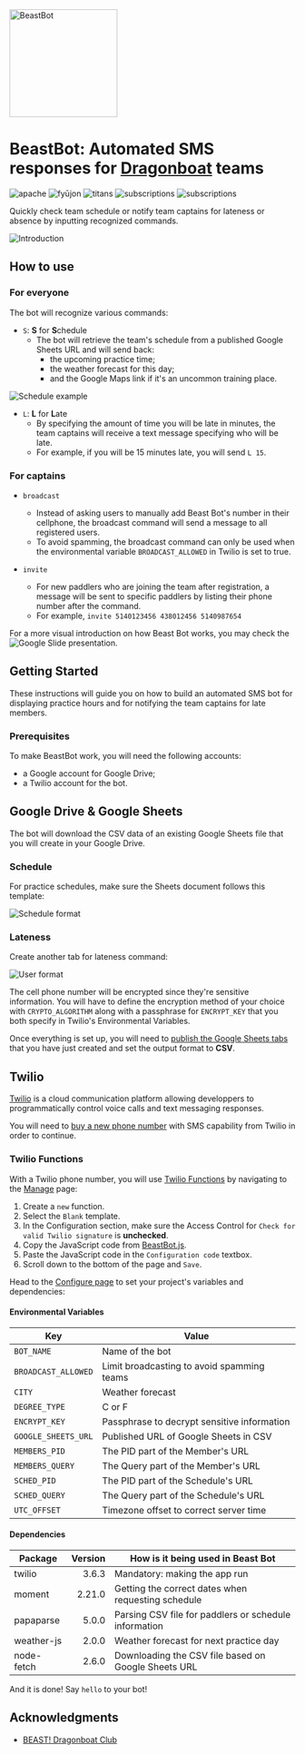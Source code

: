 <a href="http://beastdbc.com">
  <img src="https://beastdbc.com/static/media/beast-logo.ae06a6b9.png" alt="BeastBot" width="190" />
</a>

# BeastBot: Automated SMS responses for [Dragonboat](https://en.wikipedia.org/wiki/Dragon_boat) teams

<img alt="apache" src="https://img.shields.io/github/license/laosteven/beastbot.svg"> <img alt="fyūjon" src="https://img.shields.io/badge/team-fyūjon-ff0000.svg"> <img alt="titans" src="https://img.shields.io/badge/team-titans-ff0000.svg"> <img alt="subscriptions" src="https://img.shields.io/badge/captains-7-blue.svg"> <img alt="subscriptions" src="https://img.shields.io/badge/paddlers-57-blue.svg"> 

Quickly check team schedule or notify team captains for lateness or absence by inputting recognized commands.

![Introduction](https://i.imgur.com/CXM1G3q.jpg)

## How to use
### For everyone
The bot will recognize various commands:
* `S`: **S** for **S**chedule
    * The bot will retrieve the team's schedule from a published Google Sheets URL and will send back:
        * the upcoming practice time;
        * the weather forecast for this day; 
        * and the Google Maps link if it's an uncommon training place.
        
![Schedule example](https://i.imgur.com/VIPmlbq.jpg)

* `L`: **L** for **L**ate
    * By specifying the amount of time you will be late in minutes, the team captains will receive a text message specifying who will be late. 
    * For example, if you will be 15 minutes late, you will send `L 15`.

### For captains
* `broadcast`
    * Instead of asking users to manually add Beast Bot's number in their cellphone, the broadcast command will send a message to all registered users.
    * To avoid spamming, the broadcast command can only be used when the environmental variable `BROADCAST_ALLOWED` in Twilio is set to true.

* `invite`
    * For new paddlers who are joining the team after registration, a message will be sent to specific paddlers by listing their phone number after the command.
    * For example, `invite 5140123456 438012456 5140987654`

For a more visual introduction on how Beast Bot works, you may check the ![Google Slide presentation](https://drive.google.com/open?id=1DPpWjtM26jzIHOoUT87-_JgiyUxbZ6fb).

## Getting Started
These instructions will guide you on how to build an automated SMS bot for displaying practice hours and for notifying the team captains for late members. 

### Prerequisites
To make BeastBot work, you will need the following accounts:
* a Google account for Google Drive;
* a Twilio account for the bot.

## Google Drive & Google Sheets
The bot will download the CSV data of an existing Google Sheets file that you will create in your Google Drive. 

### Schedule
For practice schedules, make sure the Sheets document follows this template:

![Schedule format](https://i.imgur.com/CV4Q8TJ.png)

### Lateness
Create another tab for lateness command:

![User format](https://i.imgur.com/urzHVhN.png)

The cell phone number will be encrypted since they're sensitive information. 
You will have to define the encryption method of your choice with `CRYPTO_ALGORITHM` along with a passphrase for `ENCRYPT_KEY` that you both specify in Twilio's Environmental Variables.

Once everything is set up, you will need to [publish the Google Sheets tabs](https://support.google.com/docs/answer/37579) that you have just created and set the output format to **CSV**.

## Twilio 
[Twilio](https://www.twilio.com/) is a cloud communication platform allowing developpers to programmatically control voice calls and text messaging responses.

You will need to [buy a new phone number](https://www.twilio.com/pricing) with SMS capability from Twilio in order to continue.

### Twilio Functions
With a Twilio phone number, you will use [Twilio Functions](https://www.twilio.com/functions) by navigating to the [Manage](https://www.twilio.com/console/runtime/functions/manage) page: 
1. Create a `new` function.
2. Select the `Blank` template.
3. In the Configuration section, make sure the Access Control for `Check for valid Twilio signature` is **unchecked**.
4. Copy the JavaScript code from [BeastBot.js](BeastBot.js).
5. Paste the JavaScript code in the `Configuration code` textbox. 
6. Scroll down to the bottom of the page and `Save`.

Head to the [Configure page](https://www.twilio.com/console/runtime/functions/configure) to set your project's variables and dependencies:

#### Environmental Variables
| Key | Value |
| --- | --- |
|`BOT_NAME`           | Name of the bot                               |
|`BROADCAST_ALLOWED`  | Limit broadcasting to avoid spamming teams    |
|`CITY`               | Weather forecast                              |
|`DEGREE_TYPE`        | C or F                                        |
|`ENCRYPT_KEY`        | Passphrase to decrypt sensitive information   |
|`GOOGLE_SHEETS_URL`  | Published URL of Google Sheets in CSV         |
|`MEMBERS_PID`        | The PID part of the Member's URL              |
|`MEMBERS_QUERY`      | The Query part of the Member's URL            |
|`SCHED_PID`          | The PID part of the Schedule's URL            |
|`SCHED_QUERY`        | The Query part of the Schedule's URL          |
|`UTC_OFFSET`         | Timezone offset to correct server time        |

#### Dependencies
| Package | Version | How is it being used in Beast Bot |
| --- | ---: | --- | 
|twilio | 3.6.3 | Mandatory: making the app run | 
|moment | 2.21.0 | Getting the correct dates when requesting schedule |
|papaparse | 5.0.0 | Parsing CSV file for paddlers or schedule information |
|weather-js | 2.0.0 | Weather forecast for next practice day |
|node-fetch | 2.6.0 | Downloading the CSV file based on Google Sheets URL |

And it is done! Say `hello` to your bot!

## Acknowledgments
* [BEAST! Dragonboat Club](http://beastdbc.com)
